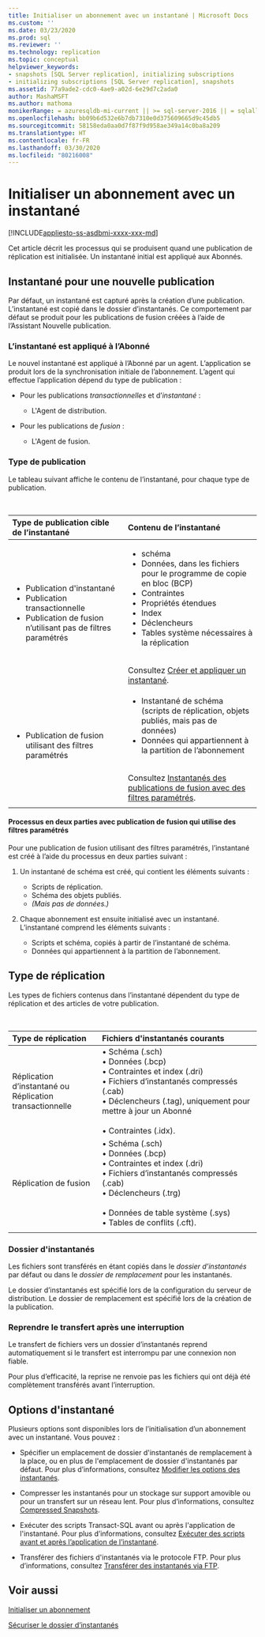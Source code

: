 ```yaml
---
title: Initialiser un abonnement avec un instantané | Microsoft Docs
ms.custom: ''
ms.date: 03/23/2020
ms.prod: sql
ms.reviewer: ''
ms.technology: replication
ms.topic: conceptual
helpviewer_keywords:
- snapshots [SQL Server replication], initializing subscriptions
- initializing subscriptions [SQL Server replication], snapshots
ms.assetid: 77a9ade2-cdc0-4ae9-a02d-6e29d7c2ada0
author: MashaMSFT
ms.author: mathoma
monikerRange: = azuresqldb-mi-current || >= sql-server-2016 || = sqlallproducts-allversions
ms.openlocfilehash: bb09b6d532e6b7db7310e0d375609665d9c45db5
ms.sourcegitcommit: 58158eda0aa0d7f87f9d958ae349a14c0ba8a209
ms.translationtype: HT
ms.contentlocale: fr-FR
ms.lasthandoff: 03/30/2020
ms.locfileid: "80216008"
---
```

# <a name="initialize-a-subscription-with-a-snapshot"></a>Initialiser un abonnement avec un instantané

[!INCLUDE[appliesto-ss-asdbmi-xxxx-xxx-md](../../includes/appliesto-ss-asdbmi-xxxx-xxx-md.md)]

Cet article décrit les processus qui se produisent quand une publication de réplication est initialisée. Un instantané initial est appliqué aux Abonnés.

## <a name="snapshot-for-a-new-publication"></a>Instantané pour une nouvelle publication

Par défaut, un instantané est capturé après la création d’une publication.
L’instantané est copié dans le dossier d’instantanés. Ce comportement par défaut se produit pour les publications de fusion créées à l’aide de l’Assistant Nouvelle publication.

### <a name="snapshot-is-applied-to-subscriber"></a>L’instantané est appliqué à l’Abonné

Le nouvel instantané est appliqué à l’Abonné par un agent. L’application se produit lors de la synchronisation initiale de l’abonnement. L’agent qui effectue l’application dépend du type de publication :

- Pour les publications _transactionnelles_ et d’_instantané_ :
  - L'Agent de distribution.

- Pour les publications de _fusion_ :
  - L'Agent de fusion.

### <a name="type-of-publication"></a>Type de publication

Le tableau suivant affiche le contenu de l’instantané, pour chaque type de publication.

&nbsp;

| Type de publication cible de l’instantané | Contenu de l’instantané |
| :---------------------------------------- | :----------------------- |
| <ul> <li>Publication d'instantané</li> <li>Publication transactionnelle</li> <li>Publication de fusion n’utilisant pas de filtres paramétrés</li> </ul> | <ul> <li>schéma</li> <li>Données, dans les fichiers pour le programme de copie en bloc (BCP)</li> <li>Contraintes</li> <li>Propriétés étendues</li> <li>Index</li> <li>Déclencheurs</li> <li>Tables système nécessaires à la réplication</li> </ul> <br/>Consultez [Créer et appliquer un instantané](../../relational-databases/replication/create-and-apply-the-initial-snapshot.md). |
| <ul> <li>Publication de fusion utilisant des filtres paramétrés</li> </ul> | <ul> <li>Instantané de schéma (scripts de réplication, objets publiés, mais pas de données)</li> <li>Données qui appartiennent à la partition de l’abonnement</li> </ul> <br/>Consultez [Instantanés des publications de fusion avec des filtres paramétrés](../../relational-databases/replication/create-a-snapshot-for-a-merge-publication-with-parameterized-filters.md). |
| | |

#### <a name="two-part-process-with-merge-publication-that-uses-parameterized-filters"></a>Processus en deux parties avec publication de fusion qui utilise des filtres paramétrés

Pour une publication de fusion utilisant des filtres paramétrés, l’instantané est créé à l’aide du processus en deux parties suivant :

1. Un instantané de schéma est créé, qui contient les éléments suivants :
   - Scripts de réplication.
   - Schéma des objets publiés.
   - _(Mais pas de données.)_

2. Chaque abonnement est ensuite initialisé avec un instantané. L’instantané comprend les éléments suivants :
   - Scripts et schéma, copiés à partir de l’instantané de schéma.
   - Données qui appartiennent à la partition de l’abonnement.

## <a name="type-of-replication"></a>Type de réplication

Les types de fichiers contenus dans l’instantané dépendent du type de réplication et des articles de votre publication.

&nbsp;

| Type de réplication | Fichiers d'instantanés courants |
| :------------------ | :-------------------- |
| Réplication d’instantané ou<br/>Réplication transactionnelle | &bullet; Schéma (.sch) <br/>&bullet; Données (.bcp) <br/>&bullet; Contraintes et index (.dri) <br/>&bullet; Fichiers d’instantanés compressés (.cab) <br/>&bullet; Déclencheurs (.tag), uniquement pour mettre à jour un Abonné <br/><br/>&bullet; Contraintes (.idx). |
| Réplication de fusion                                      | &bullet; Schéma (.sch) <br/>&bullet; Données (.bcp) <br/>&bullet; Contraintes et index (.dri) <br/>&bullet; Fichiers d’instantanés compressés (.cab) <br/>&bullet; Déclencheurs (.trg) <br/><br/>&bullet; Données de table système (.sys) <br/>&bullet; Tables de conflits (.cft). |
| | |

### <a name="snapshot-folder"></a>Dossier d'instantanés

Les fichiers sont transférés en étant copiés dans le _dossier d’instantanés_ par défaut ou dans le _dossier de remplacement_ pour les instantanés.

Le dossier d’instantanés est spécifié lors de la configuration du serveur de distribution. Le dossier de remplacement est spécifié lors de la création de la publication.

### <a name="resume-transfer-after-interruption"></a>Reprendre le transfert après une interruption

Le transfert de fichiers vers un dossier d’instantanés reprend automatiquement si le transfert est interrompu par une connexion non fiable.

Pour plus d’efficacité, la reprise ne renvoie pas les fichiers qui ont déjà été complètement transférés avant l’interruption.

## <a name="snapshot-options"></a>Options d'instantané

Plusieurs options sont disponibles lors de l’initialisation d’un abonnement avec un instantané. Vous pouvez :

- Spécifier un emplacement de dossier d'instantanés de remplacement à la place, ou en plus de l'emplacement de dossier d'instantanés par défaut. Pour plus d’informations, consultez [Modifier les options des instantanés](../../relational-databases/replication/snapshot-options.md).

- Compresser les instantanés pour un stockage sur support amovible ou pour un transfert sur un réseau lent. Pour plus d’informations, consultez [Compressed Snapshots](../../relational-databases/replication/snapshot-options.md#compressed-snapshots).

- Exécuter des scripts Transact-SQL avant ou après l'application de l'instantané. Pour plus d’informations, consultez [Exécuter des scripts avant et après l’application de l’instantané](../../relational-databases/replication/snapshot-options.md#execute-scripts-before-and-after-snapshot-is-applied).

- Transférer des fichiers d'instantanés via le protocole FTP. Pour plus d’informations, consultez [Transférer des instantanés via FTP](../../relational-databases/replication/publish/deliver-a-snapshot-through-ftp.md).

## <a name="see-also"></a>Voir aussi

[Initialiser un abonnement](../../relational-databases/replication/initialize-a-subscription.md)

[Sécuriser le dossier d’instantanés](../../relational-databases/replication/security/secure-the-snapshot-folder.md)
